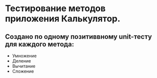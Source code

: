 # Тестирование методов приложения Калькулятор.
## Создано по одному позитиввному unit-тесту для каждого метода:
 - Умножение
 - Деление
 - Вычитание
 - Сложение
